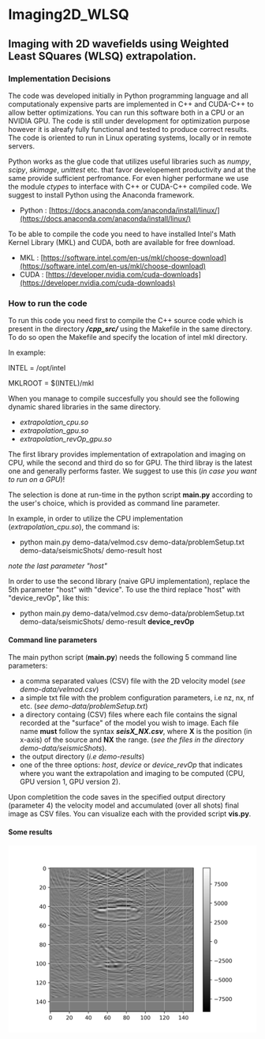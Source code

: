 # Imaging2D_WLSQ
## Imaging with 2D wavefields using Weighted Least SQuares (WLSQ) extrapolation.

### Implementation Decisions

The code was developed initially in Python programming language and all computationaly expensive parts are
implemented in C++ and CUDA-C++ to allow better optimizations. You can run this software both in a CPU or an
NVIDIA GPU. The code is still under development for optimization purpose however it is alreafy fully functional 
and tested to produce correct results. The code is oriented to run in Linux operating systems, locally or in remote
servers.

Python works as the glue code that utilizes useful libraries such as *numpy*, *scipy*, *skimage*, *unittest* etc.
that favor developement productivity and at the same provide sufficient perfromance. For even higher performane we
use the module *ctypes* to interface with C++ or CUDA-C++ compiled code. We suggest to install Python using the Anaconda
framework.

- Python : [https://docs.anaconda.com/anaconda/install/linux/](https://docs.anaconda.com/anaconda/install/linux/)

To be able to compile the code you need to have installed 
Intel's Math Kernel Library (MKL) and CUDA, both are available for free download.

- MKL : [https://software.intel.com/en-us/mkl/choose-download](https://software.intel.com/en-us/mkl/choose-download)
- CUDA : [https://developer.nvidia.com/cuda-downloads](https://developer.nvidia.com/cuda-downloads)

### How to run the code

To run this code you need first to compile the C++ source code which is present in the directory ***/cpp_src/*** using 
the Makefile in the same directory. To do so open the Makefile and specify the location of intel mkl directory.

In example:

INTEL = /opt/intel

MKLROOT = $(INTEL)/mkl

When you manage to compile succesfully you should see the following dynamic shared libraries in the same directory.

- *extrapolation_cpu.so*
- *extrapolation_gpu.so*
- *extrapolation_revOp_gpu.so*

The first library provides implementation of extrapolation and imaging on CPU, while the second and third do so for GPU.
The third libray is the latest one and generally performs faster. We suggest to use this (*in case you want to run on a GPU*)!

The selection is done at run-time in the python script **main.py** according to the user's choice, which is provided
as command line parameter.

In example, in order to utilize the CPU implementation (*extrapolation_cpu.so*), the command is:

- python main.py demo-data/velmod.csv demo-data/problemSetup.txt demo-data/seismicShots/ demo-result host

*note the last parameter "host"*

In order to use the second library (naive GPU implementation), replace the 5th parameter "host" with "device". 
To use the third replace "host" with "device_revOp", like this:

-  python main.py demo-data/velmod.csv demo-data/problemSetup.txt demo-data/seismicShots/ demo-result **device_revOp**

#### Command line parameters

The main python script (**main.py**) needs the following 5 command line parameters:

- a comma separated values (CSV) file with the 2D velocity model (*see demo-data/velmod.csv*)
- a simple txt file with the problem configuration parameters, i.e nz, nx, nf etc. (*see demo-data/problemSetup.txt*)
- a directory containg (CSV) files where each file contains the signal recorded at the "surface" of the model
you wish to image. Each file name **must** follow the syntax ***seisX_NX.csv***, where **X** is the position (in x-axis)
of the source and **NX** the range. (*see the files in the directory demo-data/seismicShots*).
- the output directory (*i.e demo-results*)
- one of the three options: *host*, *device* or *device_revOp* that indicates where you want the extrapolation and imaging
to be computed (CPU, GPU version 1, GPU version 2).

Upon completition the code saves in the specified output directory (parameter 4) the velocity model and accumulated (over all shots)
final image as CSV files. You can visualize each with the provided script **vis.py**.

#### Some results

![final_image_demo](./final_image_demo.png)
